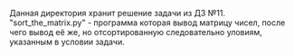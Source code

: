 Данная директория хранит решение задачи из ДЗ №11. 
"sort_the_matrix.py" - программа которая вывод матрицу чисел, после чего вывод её же,
                      но отсортированную следовательно уловиям, указанным в условии 
                      задачи. 
